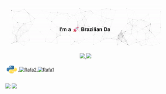  <p align="center">
  <img src="https://github.com/rafaAguilhera/rafaAguilhera/raw/main/assets/gif.gif" alt="hello">
</p>
 
<div align="center">
  <a href="https://github.com/rafaAguilhera">
  <img height="130em" src="https://github-readme-stats.vercel.app/api?username=rafaAguilhera&show_icons=true&theme=dracula&include_all_commits=true&count_private=true"/>
  <img height="130em" src="https://github-readme-stats.vercel.app/api/top-langs/?username=rafaAguilhera&layout=compact&langs_count=7&theme=dracula"/>
</div>
  
<div style="display: inline_block"><br>
  <img align="center" alt="Rafa3" height="30" width="40" src="https://raw.githubusercontent.com/devicons/devicon/master/icons/python/python-original.svg">
  <img align="center" alt="Rafa2" height="30" width="40" src="https://cdn.jsdelivr.net/gh/devicons/devicon/icons/r/r-original.svg">
  <img align="center" alt="Rafa1" height="30" width="40" src="https://cdn.jsdelivr.net/gh/devicons/devicon/icons/postgresql/postgresql-plain.svg">
  
</div>
  
  ##
 
<div> 
  <a href = "mailto:aguilhera.rafa@gmail.com"><img src="https://img.shields.io/badge/-Gmail-%23333?style=for-the-badge&logo=gmail&logoColor=white" target="_blank"></a>
  <a href="https://www.linkedin.com/in/aguilhera" target="_blank"><img src="https://img.shields.io/badge/-LinkedIn-%230077B5?style=for-the-badge&logo=linkedin&logoColor=white" target="_blank"></a> 
</div>
 
